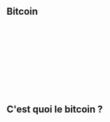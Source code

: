 ## Bitcoin
<iframe srcdoc="
  <script src='https://widgets.coingecko.com/gecko-coin-price-static-headline-widget.js'></script>
  <gecko-coin-price-static-headline-widget locale='en' outlined='true' coin-ids='bitcoin' initial-currency='usd'></gecko-coin-price-static-headline-widget>
" frameborder="0" width="100" height="150" style="border-radius: 15px; overflow: hidden;"></iframe>

## C'est quoi le bitcoin ?
